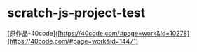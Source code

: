 # scratch-js-project-test
[原作品-40code]([https://40code.com/#page=work&id=10278](https://40code.com/#page=work&id=14471)

